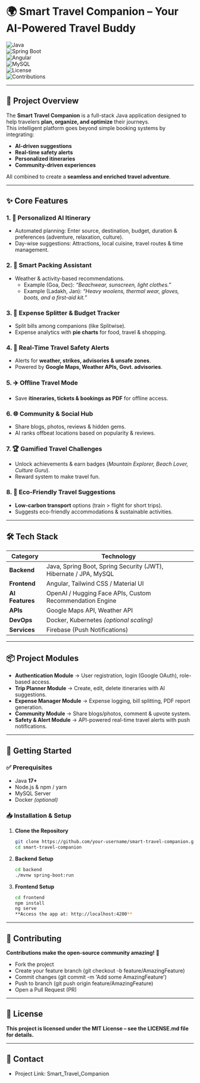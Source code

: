 # 🌍 Smart Travel Companion – Your AI-Powered Travel Buddy  

![Java](https://img.shields.io/badge/Java-17+-red?logo=java&logoColor=white)  
![Spring Boot](https://img.shields.io/badge/Spring%20Boot-Backend-brightgreen?logo=spring&logoColor=white)  
![Angular](https://img.shields.io/badge/Angular-Frontend-DD0031?logo=angular&logoColor=white)  
![MySQL](https://img.shields.io/badge/MySQL-Database-4479A1?logo=mysql&logoColor=white)  
![License](https://img.shields.io/badge/License-MIT-blue.svg)  
![Contributions](https://img.shields.io/badge/Contributions-Welcome-orange)  

---

## 🔹 Project Overview  
The **Smart Travel Companion** is a full-stack Java application designed to help travelers **plan, organize, and optimize** their journeys.  
This intelligent platform goes beyond simple booking systems by integrating:  
- **AI-driven suggestions**  
- **Real-time safety alerts**  
- **Personalized itineraries**  
- **Community-driven experiences**  

All combined to create a **seamless and enriched travel adventure**.  

---

## ✨ Core Features  

### 1. 🤖 Personalized AI Itinerary  
- Automated planning: Enter source, destination, budget, duration & preferences (adventure, relaxation, culture).  
- Day-wise suggestions: Attractions, local cuisine, travel routes & time management.  

### 2. 🧳 Smart Packing Assistant  
- Weather & activity-based recommendations.  
  - Example (Goa, Dec): *“Beachwear, sunscreen, light clothes.”*  
  - Example (Ladakh, Jan): *“Heavy woolens, thermal wear, gloves, boots, and a first-aid kit.”*  

### 3. 💸 Expense Splitter & Budget Tracker  
- Split bills among companions (like Splitwise).  
- Expense analytics with **pie charts** for food, travel & shopping.  

### 4. 📢 Real-Time Travel Safety Alerts  
- Alerts for **weather, strikes, advisories & unsafe zones**.  
- Powered by **Google Maps, Weather APIs, Govt. advisories**.  

### 5. ✈️ Offline Travel Mode  
- Save **itineraries, tickets & bookings as PDF** for offline access.  

### 6. 🌐 Community & Social Hub  
- Share blogs, photos, reviews & hidden gems.  
- AI ranks offbeat locations based on popularity & reviews.  

### 7. 🏆 Gamified Travel Challenges  
- Unlock achievements & earn badges (*Mountain Explorer, Beach Lover, Culture Guru*).  
- Reward system to make travel fun.  

### 8. 🌱 Eco-Friendly Travel Suggestions  
- **Low-carbon transport** options (train > flight for short trips).  
- Suggests eco-friendly accommodations & sustainable activities.  

---

## 🛠️ Tech Stack  

| Category       | Technology |
|----------------|------------|
| **Backend**    | Java, Spring Boot, Spring Security (JWT), Hibernate / JPA, MySQL |
| **Frontend**   | Angular, Tailwind CSS / Material UI |
| **AI Features**| OpenAI / Hugging Face APIs, Custom Recommendation Engine |
| **APIs**       | Google Maps API, Weather API |
| **DevOps**     | Docker, Kubernetes *(optional scaling)* |
| **Services**   | Firebase (Push Notifications) |

---

## 📦 Project Modules  

- **Authentication Module** → User registration, login (Google OAuth), role-based access.  
- **Trip Planner Module** → Create, edit, delete itineraries with AI suggestions.  
- **Expense Manager Module** → Expense logging, bill splitting, PDF report generation.  
- **Community Module** → Share blogs/photos, comment & upvote system.  
- **Safety & Alert Module** → API-powered real-time travel alerts with push notifications.  

---

## 🚀 Getting Started  

### ✅ Prerequisites  
- Java **17+**  
- Node.js & npm / yarn  
- MySQL Server  
- Docker *(optional)*  

### 📥 Installation & Setup  

1. **Clone the Repository**  
   ```bash
   git clone https://github.com/your-username/smart-travel-companion.git
   cd smart-travel-companion
2. **Backend Setup**
   ```bash
   cd backend
   ./mvnw spring-boot:run
3. **Frontend Setup**
   ```bash
   cd frontend
   npm install
   ng serve
   **Access the app at: http://localhost:4200**
   
---

## 🤝 Contributing

**Contributions make the open-source community amazing!** 🎉

- Fork the project
- Create your feature branch (git checkout -b feature/AmazingFeature)
- Commit changes (git commit -m 'Add some AmazingFeature')
- Push to branch (git push origin feature/AmazingFeature)
- Open a Pull Request (PR)

---

## 📜 License

**This project is licensed under the MIT License – see the LICENSE.md file for details.**

---

## 📧 Contact

- Project Link: Smart_Travel_Companion
